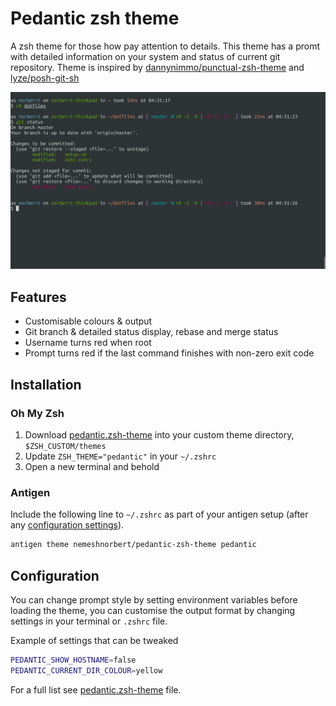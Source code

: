 # Pedantic zsh theme

A zsh theme for those how pay attention to details. 
This theme has a promt with detailed information on your system and status of current git repository.
Theme is inspired by [dannynimmo/punctual-zsh-theme](https://github.com/dannynimmo/punctual-zsh-theme) and [lyze/posh-git-sh](https://github.com/lyze/posh-git-sh)

![Screenshot of Pedantic theme](./screenshot.png)

## Features

* Customisable colours & output
* Git branch & detailed status display, rebase and merge status 
* Username turns red when root
* Prompt turns red if the last command finishes with non-zero exit code

## Installation

### Oh My Zsh

1. Download [pedantic.zsh-theme](https://raw.githubusercontent.com/nemeshnorbert/pedantic-zsh-theme/master/pedantic.zsh-theme) into your custom theme directory, `$ZSH_CUSTOM/themes`
2. Update `ZSH_THEME="pedantic"` in your `~/.zshrc`
3. Open a new terminal and behold

### Antigen
Include the following line to `~/.zshrc` as part of your antigen setup (after any [configuration settings](#configuration)).
```zsh
antigen theme nemeshnorbert/pedantic-zsh-theme pedantic
```

## Configuration

You can change prompt style by setting environment variables before loading the theme, you can customise the output format by changing settings in your terminal or `.zshrc` file.

Example of settings that can be tweaked

```zsh
PEDANTIC_SHOW_HOSTNAME=false
PEDANTIC_CURRENT_DIR_COLOUR=yellow
```

For a full list see [pedantic.zsh-theme](https://github.com/nemeshnorbert/pedantic-zsh-theme/blob/master/pedantic.zsh-theme) file.
